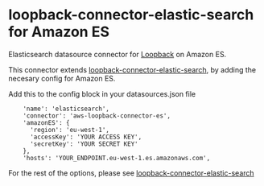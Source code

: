 # loopback-connector-elastic-search for Amazon ES

Elasticsearch datasource connector for [Loopback](http://strongloop.com/node-js/loopback/) on Amazon ES.

This connector extends [loopback-connector-elastic-search](https://github.com/strongloop-community/loopback-connector-elastic-search), by
adding the necesary config for Amazon ES.

Add this to the config block in your datasources.json file
```
    'name': 'elasticsearch',
    'connector': 'aws-loopback-connector-es',
    'amazonES': {
      'region': 'eu-west-1',
      'accessKey': 'YOUR ACCESS KEY',
      'secretKey': 'YOUR SECRET KEY'
    },
    'hosts': 'YOUR_ENDPOINT.eu-west-1.es.amazonaws.com',
```

For the rest of the options, please see [loopback-connector-elastic-search](https://github.com/strongloop-community/loopback-connector-elastic-search)